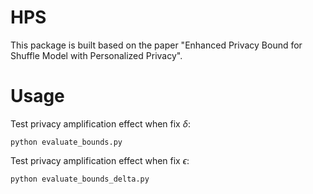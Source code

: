 # HPS

This package is built based on the paper "Enhanced Privacy Bound for Shuffle Model with Personalized Privacy".

# Usage
Test privacy amplification effect when fix $\delta$:
```
python evaluate_bounds.py
```

Test privacy amplification effect when fix $\epsilon$:
```
python evaluate_bounds_delta.py
```
